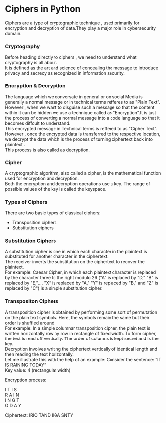 # Ciphers in Python
Ciphers are a type of cryptographic technique , used primarily for encryption and decryption of data.They play a major role in cybersecurity domain.<br>

### Cryptography
Before heading directly to ciphers , we need to understand what cryptography is all about.<br>
It is defined as the art and science of concealing the message to introduce privacy and secrecy as recognized in information security.

### Encryption & Decryption
The language which we conversate in general or on social Media is generally a normal message or in technical terms refferes to as "Plain Text".<br>
However , when we want to disguise such a message so that the content within it can be hidden we use a technique called as "Encryption".It is just the process of converting a normal 
message into a code language so that it becomes diffcult to understand.<br>
This encrypted message in Technical terms is reffered to as "Cipher Text".<br>
However , once the encrypted data is transferred to the respective location, we decrypt the data which is the process of turning ciphertext back into plaintext .<br>
This process is also called as decryption.

### Cipher
A cryptographic algorithm, also called a cipher, is the mathematical function used for encryption and decryption. <br>
Both the encryption and decryption operations use a key. The range of possible values of the key is called the keyspace.

### Types of Ciphers
There are two basic types of classical ciphers:<br>
<ul>
  <li>Transposition ciphers </li>
  <li>Substitution ciphers </li>
</ul>

### Substitution Ciphers
A substitution cipher is one in which each character in the plaintext is substituted for another character in the ciphertext. <br>
The receiver inverts the substitution on the ciphertext to recover the plaintext.<br>
For example: Caesar Cipher, in which each plaintext character is replaced by the character three to the right modulo 
26 ("A" is replaced by "D," "B" is replaced by "E,"..., "X“ is replaced by "A," "Y" is replaced by "B," and "Z" is replaced by "C") 
is a simple substitution cipher.

### Transpositon Ciphers
A transposition cipher is obtained by performing some sort of permutation on the plain text symbols. Here, the symbols remain the same but their order is shuffled around.<br>
For example: In a simple columnar transposition cipher, the plain text is written horizontally row by row in rectangle of fixed width. 
To form cipher, the text is read off vertically. The order of columns is kept secret and is the key. <br>
Decryption involves writing the ciphertext vertically of identical length and then reading the text horizontally. <br>
Let me illustrate this with the help of an example:
Consider the sentence: “IT IS RAINING TODAY”<br>
Key value: 4 (rectangular width)<br>

Encryption process:<br>

<tr>
  <td>I</td>
  <td>T</td>
  <td>I</td>
  <td>S</td>
</tr><br>
<tr>
  <td>R</td>
  <td>A</td>
  <td>I</td>
  <td>N</td>
</tr><br>
<tr>
  <td>I</td>
  <td>N</td>
  <td>G</td>
  <td>T</td>
</tr><br>
<tr>
  <td>O</td>
  <td>D</td>
  <td>A</td>
  <td>Y</td>
</tr><br>


Ciphertext: IRIO TAND IIGA SNTY
<br>





  

